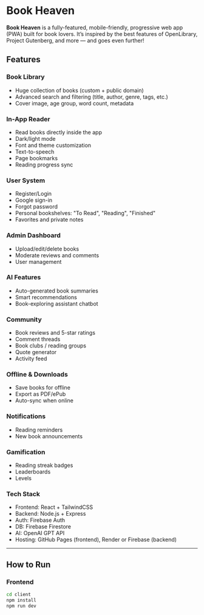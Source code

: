# Book Heaven

**Book Heaven** is a fully-featured, mobile-friendly, progressive web app (PWA) built for book lovers. It’s inspired by the best features of OpenLibrary, Project Gutenberg, and more — and goes even further!

## Features

### Book Library
- Huge collection of books (custom + public domain)
- Advanced search and filtering (title, author, genre, tags, etc.)
- Cover image, age group, word count, metadata

### In-App Reader
- Read books directly inside the app
- Dark/light mode
- Font and theme customization
- Text-to-speech
- Page bookmarks
- Reading progress sync

### User System
- Register/Login
- Google sign-in
- Forgot password
- Personal bookshelves: "To Read", "Reading", "Finished"
- Favorites and private notes

### Admin Dashboard
- Upload/edit/delete books
- Moderate reviews and comments
- User management

### AI Features
- Auto-generated book summaries
- Smart recommendations
- Book-exploring assistant chatbot

### Community
- Book reviews and 5-star ratings
- Comment threads
- Book clubs / reading groups
- Quote generator
- Activity feed

### Offline & Downloads
- Save books for offline
- Export as PDF/ePub
- Auto-sync when online

### Notifications
- Reading reminders
- New book announcements

### Gamification
- Reading streak badges
- Leaderboards
- Levels

### Tech Stack
- Frontend: React + TailwindCSS
- Backend: Node.js + Express
- Auth: Firebase Auth
- DB: Firebase Firestore
- AI: OpenAI GPT API
- Hosting: GitHub Pages (frontend), Render or Firebase (backend)

---

## How to Run

### Frontend
```bash
cd client
npm install
npm run dev
